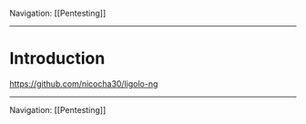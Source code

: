 Navigation: [[Pentesting]]

---
# Introduction

https://github.com/nicocha30/ligolo-ng

---
Navigation: [[Pentesting]]
